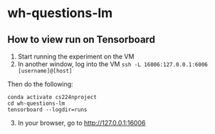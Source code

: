 # wh-questions-lm

## How to view run on Tensorboard

1. Start running the experiment on the VM
2. In another window, log into the VM `ssh -L 16006:127.0.0.1:6006 [username]@[host]`
  
  Then do the following:
  ```
  conda activate cs224nproject
  cd wh-questions-lm
  tensorboard --logdir=runs
  ```
3. In your browser, go to http://127.0.0.1:16006
